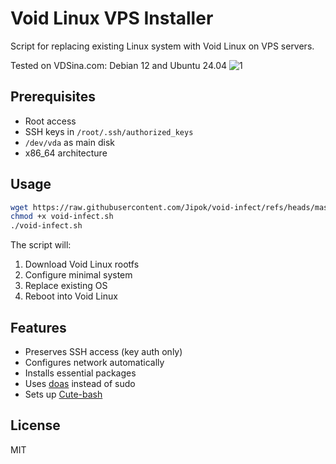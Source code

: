 # Void Linux VPS Installer

Script for replacing existing Linux system with Void Linux on VPS servers.

Tested on VDSina.com: Debian 12 and Ubuntu 24.04
![1](https://github.com/user-attachments/assets/8c52be10-cdc6-4401-9d5e-e3996882b8a6)

## Prerequisites
- Root access
- SSH keys in `/root/.ssh/authorized_keys` 
- `/dev/vda` as main disk
- x86_64 architecture

## Usage
```bash
wget https://raw.githubusercontent.com/Jipok/void-infect/refs/heads/master/void-infect.sh
chmod +x void-infect.sh
./void-infect.sh
```

The script will:
1. Download Void Linux rootfs
2. Configure minimal system
3. Replace existing OS
4. Reboot into Void Linux

## Features
- Preserves SSH access (key auth only)
- Configures network automatically  
- Installs essential packages
- Uses [doas](https://github.com/Duncaen/OpenDoas) instead of sudo
- Sets up [Cute-bash](https://github.com/Jipok/Cute-bash)

## License
MIT
